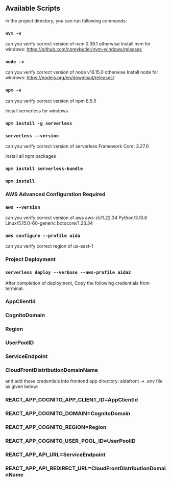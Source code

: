 ## Available Scripts

In the project directory, you can run following commands:

### `nvm -v`

can you verify correct version of nvm
0.39.1 otherwise Install nvm for windows: https://github.com/coreybutler/nvm-windows/releases

### `node -v`

can you verify correct version of node
v16.15.0 otherwise Install node for windows: https://nodejs.org/en/download/releases/

### `npm -v`

can you verify correct version of npm
8.5.5

Install serverless for windows

### `npm install -g serverless`

### `serverless --version`

can you verify correct version of serverless
Framework Core: 3.27.0

Install all npm packages 

### `npm install serverless-bundle`

### `npm install`

### AWS Advanced Configuration Required

### `aws --version`

can you verify correct version of aws
aws-cli/1.22.34 Python/3.10.6 Linux/5.15.0-60-generic botocore/1.23.34


### `aws configure --profile aida`

can you verify correct region of us-east-1

### Project Deployment

### `serverless deploy --verbose --aws-profile aida2`

After completion of deployment, Copy the following credentials from terminal:

### AppClientId
### CognitoDomain
### Region
### UserPoolID
### ServiceEndpoint
### CloudFrontDistributionDomainName

and add these credentials into frontend app directory: aidafront -> .env file as given below:

### REACT_APP_COGNITO_APP_CLIENT_ID=AppClientId
### REACT_APP_COGNITO_DOMAIN=CognitoDomain
### REACT_APP_COGNITO_REGION=Region
### REACT_APP_COGNITO_USER_POOL_ID=UserPoolID
### REACT_APP_API_URL=ServiceEndpoint
### REACT_APP_API_REDIRECT_URL=CloudFrontDistributionDomainName